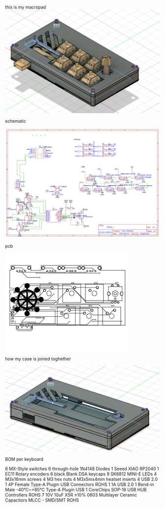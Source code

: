 this is my macropad ![alt text](image.png)




schematic 


![alt text](Schematic_macro-pt2_2025-02-20.png)




pcb 

![alt text](PCB_PCB_macro-pt2_2025-02-20.png)



how my case is joined toghether 

![alt text](image-1.png)




BOM per keyboard

6 MX-Style switches
6 through-hole 1N4148 Diodes
1 Seeed XIAO RP2040
1 EC11 Rotary encoders
6 black Blank DSA keycaps
9 SK6812 MINI-E LEDs
4 M3x16mm screws
4 M3 hex nuts
4 M3x5mx4mm heatset inserts
4 USB 2.0 1 4P Female Type-A Plugin USB Connectors ROHS
1 1A USB 2.0 1 Bend-in Male -40℃~+85℃ Type-A Plugin USB
1 CoreChips SOP-16 USB HUB Controllers ROHS
7 10V 10uF X5R ±10% 0603 Multilayer Ceramic Capacitors MLCC - SMD/SMT ROHS